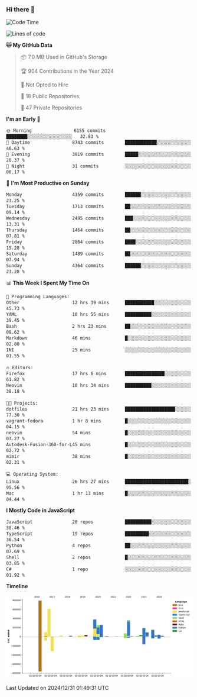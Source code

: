 ### Hi there 👋

<!--
**Clumsy-Coder/Clumsy-Coder** is a ✨ _special_ ✨ repository because its `README.md` (this file) appears on your GitHub profile.

Here are some ideas to get you started:

- 🔭 I’m currently working on ...
- 🌱 I’m currently learning ...
- 👯 I’m looking to collaborate on ...
- 🤔 I’m looking for help with ...
- 💬 Ask me about ...
- 📫 How to reach me: ...
- 😄 Pronouns: ...
- ⚡ Fun fact: ...
-->

<!-- anmol098/waka-readme-stats -->
<!--START_SECTION:waka-->
![Code Time](http://img.shields.io/badge/Code%20Time-1%2C080%20hrs%2017%20mins-blue)

![Lines of code](https://img.shields.io/badge/From%20Hello%20World%20I%27ve%20Written-3.5%20million%20lines%20of%20code-blue)

**🐱 My GitHub Data** 

> 📦 7.0 MB Used in GitHub's Storage 
 > 
> 🏆 904 Contributions in the Year 2024
 > 
> 🚫 Not Opted to Hire
 > 
> 📜 18 Public Repositories 
 > 
> 🔑 47 Private Repositories 
 > 
**I'm an Early 🐤** 

```text
🌞 Morning                6155 commits        ████████░░░░░░░░░░░░░░░░░   32.83 % 
🌆 Daytime                8743 commits        ████████████░░░░░░░░░░░░░   46.63 % 
🌃 Evening                3819 commits        █████░░░░░░░░░░░░░░░░░░░░   20.37 % 
🌙 Night                  31 commits          ░░░░░░░░░░░░░░░░░░░░░░░░░   00.17 % 
```
📅 **I'm Most Productive on Sunday** 

```text
Monday                   4359 commits        ██████░░░░░░░░░░░░░░░░░░░   23.25 % 
Tuesday                  1713 commits        ██░░░░░░░░░░░░░░░░░░░░░░░   09.14 % 
Wednesday                2495 commits        ███░░░░░░░░░░░░░░░░░░░░░░   13.31 % 
Thursday                 1464 commits        ██░░░░░░░░░░░░░░░░░░░░░░░   07.81 % 
Friday                   2864 commits        ████░░░░░░░░░░░░░░░░░░░░░   15.28 % 
Saturday                 1489 commits        ██░░░░░░░░░░░░░░░░░░░░░░░   07.94 % 
Sunday                   4364 commits        ██████░░░░░░░░░░░░░░░░░░░   23.28 % 
```


📊 **This Week I Spent My Time On** 

```text
💬 Programming Languages: 
Other                    12 hrs 39 mins      ███████████░░░░░░░░░░░░░░   45.73 % 
YAML                     10 hrs 55 mins      ██████████░░░░░░░░░░░░░░░   39.45 % 
Bash                     2 hrs 23 mins       ██░░░░░░░░░░░░░░░░░░░░░░░   08.62 % 
Markdown                 46 mins             █░░░░░░░░░░░░░░░░░░░░░░░░   02.80 % 
INI                      25 mins             ░░░░░░░░░░░░░░░░░░░░░░░░░   01.55 % 

🔥 Editors: 
Firefox                  17 hrs 6 mins       ███████████████░░░░░░░░░░   61.82 % 
Neovim                   10 hrs 34 mins      ██████████░░░░░░░░░░░░░░░   38.18 % 

🐱‍💻 Projects: 
dotfiles                 21 hrs 23 mins      ███████████████████░░░░░░   77.30 % 
vagrant-fedora           1 hr 8 mins         █░░░░░░░░░░░░░░░░░░░░░░░░   04.15 % 
neovim                   54 mins             █░░░░░░░░░░░░░░░░░░░░░░░░   03.27 % 
Autodesk-Fusion-360-for-L45 mins             █░░░░░░░░░░░░░░░░░░░░░░░░   02.72 % 
mimir                    38 mins             █░░░░░░░░░░░░░░░░░░░░░░░░   02.31 % 

💻 Operating System: 
Linux                    26 hrs 27 mins      ████████████████████████░   95.56 % 
Mac                      1 hr 13 mins        █░░░░░░░░░░░░░░░░░░░░░░░░   04.44 % 
```

**I Mostly Code in JavaScript** 

```text
JavaScript               20 repos            ██████████░░░░░░░░░░░░░░░   38.46 % 
TypeScript               19 repos            █████████░░░░░░░░░░░░░░░░   36.54 % 
Python                   4 repos             ██░░░░░░░░░░░░░░░░░░░░░░░   07.69 % 
Shell                    2 repos             █░░░░░░░░░░░░░░░░░░░░░░░░   03.85 % 
C#                       1 repo              ░░░░░░░░░░░░░░░░░░░░░░░░░   01.92 % 
```



**Timeline**

![Lines of Code chart](https://raw.githubusercontent.com/Clumsy-Coder/Clumsy-Coder/main/assets/bar_graph.png)


 Last Updated on 2024/12/31 01:49:31 UTC
<!--END_SECTION:waka-->
